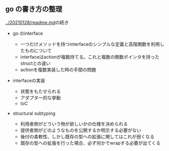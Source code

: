 ## go の書き方の整理

[../20210128/readme.md](../20210128/readme.md)の続き

- go のinterface

  - 一つだけメソッドを持つinterfaceのシンプルな定義と高階関数を利用したものについて
  - interfaceはactionが複数持てる。これと複数の関数ポインタを持ったstructとの違い
  - actionを複数実装した時の手間の問題

- interfaceの実装

  - 状態をもたせられる
  - アダプター的な挙動
  - IoC

- structural subtyping

  - 利用者側がどういう物が欲しいかの仕様を決められる
  - 提供者側がどのようなものを公開するか明示する必要がない
  - 後付の柔軟性、しかし既存の型への拡張に関してはこれが弱くなる
  - 既存の型への拡張を行った場合、必ず何かでwrapする必要が出てくる




